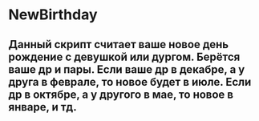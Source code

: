 # NewBirthday
<h2> Данный скрипт считает ваше новое день рождение с девушкой или дургом. Берётся ваше др и пары. Если ваше др в декабре, а у друга в феврале, то новое будет в июле. Если др в октябре, а у другого в мае, то новое в январе, и тд.</h2>
